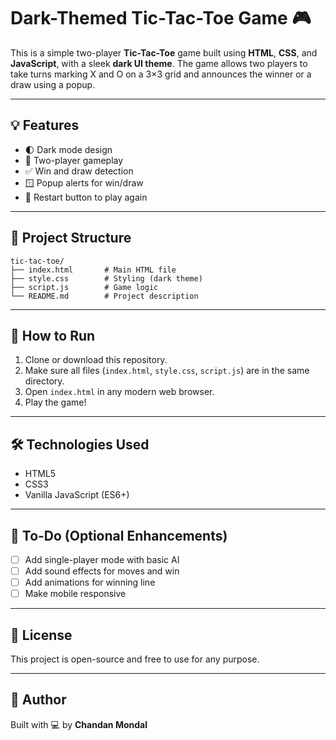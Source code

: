 # Dark-Themed Tic-Tac-Toe Game 🎮

This is a simple two-player **Tic-Tac-Toe** game built using **HTML**, **CSS**, and **JavaScript**, with a sleek **dark UI theme**. The game allows two players to take turns marking X and O on a 3×3 grid and announces the winner or a draw using a popup.

---

## 💡 Features

- 🌓 Dark mode design
- 👥 Two-player gameplay
- ✅ Win and draw detection
- 🪟 Popup alerts for win/draw
- 🔁 Restart button to play again

---

## 📁 Project Structure

```
tic-tac-toe/
├── index.html       # Main HTML file
├── style.css        # Styling (dark theme)
├── script.js        # Game logic
└── README.md        # Project description
```

---

## 🚀 How to Run

1. Clone or download this repository.
2. Make sure all files (`index.html`, `style.css`, `script.js`) are in the same directory.
3. Open `index.html` in any modern web browser.
4. Play the game!

---

## 🛠️ Technologies Used

- HTML5
- CSS3
- Vanilla JavaScript (ES6+)

---


## 📌 To-Do (Optional Enhancements)

- [ ] Add single-player mode with basic AI
- [ ] Add sound effects for moves and win
- [ ] Add animations for winning line
- [ ] Make mobile responsive

---

## 📃 License

This project is open-source and free to use for any purpose.

---

## 🙌 Author

Built with 💻 by **Chandan Mondal**
